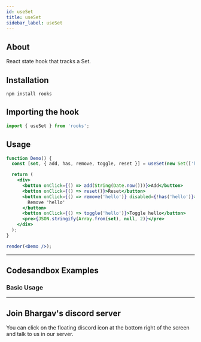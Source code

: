 ```yaml
---
id: useSet
title: useSet
sidebar_label: useSet
---
```


## About

React state hook that tracks a Set.

[//]: # 'Main'

## Installation

```
npm install rooks
```

## Importing the hook

```javascript
import { useSet } from 'rooks';
```

## Usage

```jsx
function Demo() {
  const [set, { add, has, remove, toggle, reset }] = useSet(new Set(['hello']));

  return (
    <div>
      <button onClick={() => add(String(Date.now()))}>Add</button>
      <button onClick={() => reset()}>Reset</button>
      <button onClick={() => remove('hello')} disabled={!has('hello')}>
        Remove 'hello'
      </button>
      <button onClick={() => toggle('hello')}>Toggle hello</button>
      <pre>{JSON.stringify(Array.from(set), null, 2)}</pre>
    </div>
  );
}

render(<Demo />);
```

---

## Codesandbox Examples

### Basic Usage

---

## Join Bhargav's discord server

You can click on the floating discord icon at the bottom right of the screen and talk to us in our server.
